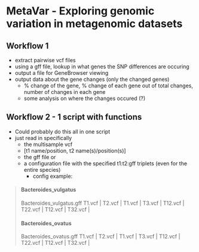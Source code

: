 # MetaVar - Exploring genomic variation in metagenomic datasets

## Workflow 1
* extract pairwise vcf files
* using a gff file, lookup in what genes the SNP differences are occuring
* output a file for GeneBrowser viewing
* output data about the gene changes (only the changed genes)
  * % change of the gene, % change of each gene out of total changes, number of changes in each gene
  * some analysis on where the changes occured (?)

## Workflow 2 - 1 script with functions
* Could probably do this all in one script
* just read in specifically
  * the multisample vcf
  * [t1 name/position, t2 name(s)/position(s)]
  * the gff file
  or 
  * a configuration file with the specified t1:t2:gff triplets (even for the entire species)
    * config example:
> #### Bacteroides_vulgatus
> Bacteroides_vulgatus.gff
> T1.vcf | T2.vcf |
> T1.vcf | T3.vcf |
> T12.vcf | T22.vcf |
> T12.vcf | T32.vcf |
> #### Bacteroides_ovatus
> Bacteroides_ovatus.gff
> T1.vcf | T2.vcf |
> T1.vcf | T3.vcf |
> T12.vcf | T22.vcf |
> T12.vcf | T32.vcf |

